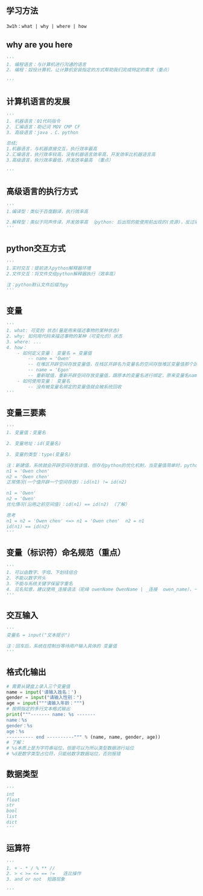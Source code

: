 ## 学习方法

```
3w1h：what | why | where | how
```



## why are you here

```python
'''
1. 编程语言：与计算机进行沟通的语言
2. 编程：奴役计算机，让计算机安装指定的方式帮助我们完成特定的需求（重点）

'''
```



## 计算机语言的发展

```python
'''
1. 机器语言：01代码指令
2. 汇编语言：助记词 MOV CMP CF
3. 高级语言：java 、C、python

总结;
1.机器语言，与机器直接交互，执行效率最高
2.汇编语言，执行效率较高，没有机器语言效率高，开发效率比机器语言高
3.高级语言，执行效率最低，开发效率最高 （重点）

'''
```



## 高级语言的执行方式

```python
'''
1.编译型：类似于百度翻译，执行效率高

2.解释型：类似于同声传译，开发效率高 （python: 后出现的能使用前出现的(资源)，反过来不行）
'''
```



## python交互方式

```python
'''
1.实时交互：提前进入python解释器环境
2.文件交互：将文件交给python解释器执行（效率高）

注：python默认文件后缀为py
'''
```



## 变量

```python
'''
1. what: 可变的 状态(量是用来描述事物的某种状态)
2. why: 如何用代码来描述事物的某种（可变化的）状态
3. where: ...
4. how：
	- 如何定义变量： 变量名 = 变量值
		-- name = 'Owen'
		-- 在堆区开辟空间存放变量值，在栈区开辟名为变量名的空间存放堆区变量值那个区域的地址
		-- name = 'Egon'
		-- 重新赋值，重新开辟空间存放变量值，跟原本的变量名进行绑定，原来变量名name的值就为Egon
	- 如何使用变量： 变量名
		-- 没有被变量名绑定的变量值就会被系统回收
'''
```



## 变量三要素

```python
'''
1. 变量值：变量名

2. 变量地址：id(变量名)

3. 变量的类型：type(变量名)

注：新建值，系统就会开辟空间存放该值，但存在python的优化机制，当变量值简单时，python会沿用之前的变量值
n1 = 'Owen chen'
n2 = 'Owen chen'
正常情况(一个值开辟一个空间存放)：id(n1) != id(n2)

n1 = 'Owen'
n2 = 'Owen'
优化情况(沿用之前空间值)：id(n1) == id(n2) （了解）

思考
n1 = n2 = 'Owen chen' <=> n1 = 'Owen chen'  n2 = n1
id(n1) == id(n2)
'''

```

## 变量（标识符）命名规范（重点）

```python
'''
1. 可以由数字、字母、下划线组合
2. 不能以数字开头
3. 不能与系统关键字保留字重名
4. 见名知意，建议使用_连接语法（驼峰 owenName OwenName | _连接  owen_name），一般_开头或结尾都有特殊含义
'''
```



## 交互输入

```python
'''
变量名 = input("文本提示")

注：回车后，系统在控制台等待用户输入具体的 变量值
'''
```



## 格式化输出

```python
# 需要从键盘上录入三个变量值
name = input('请输入姓名：')
gender = input("请输入性别：")
age = input("""请输入年龄：""")
# 按照指定的多行文本格式输出
print("""------- name: %s -------
name：%s
gender：%s
age：%s
---------- end ----------""" % (name, name, gender, age))
# 了解：
# %s本质上是为字符串站位，但是可以为所以类型数据进行站位
# %d是数字类型占位符，只能给数字数据站位，否则报错


```

## 数据类型

```python
'''
int
float
str
bool
list
dict
'''
```



## 运算符

```python
'''
1. + - * / % ** //
2. > < >= <= == !=   连比操作
3. and or not  短路现象

'''

```











